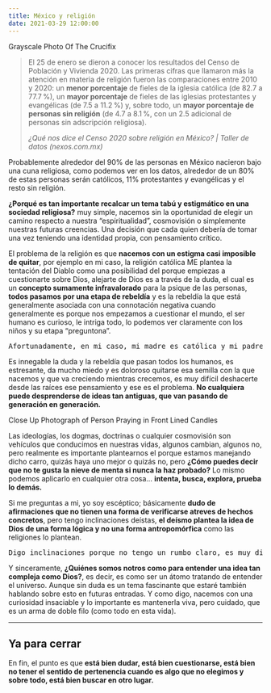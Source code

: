 ```yaml
---
title: México y religión
date: 2021-03-29 12:00:00
---
```

<blog-img src="pexels-977659.jpg">
	<blog-ext to="https://www.pexels.com/photo/grayscale-photo-of-the-crucifix-977659/">Grayscale Photo Of The Crucifix</blog-ext>
</blog-img>

> El 25 de enero se dieron a conocer los resultados del Censo de Población y Vivienda 2020. Las primeras cifras que llamaron más la atención en materia de religión fueron las comparaciones entre 2010 y 2020: un **menor porcentaje** de fieles de la iglesia católica (de 82.7 a 77.7 %), un **mayor porcentaje** de fieles de las iglesias protestantes y evangélicas (de 7.5 a 11.2 %) y, sobre todo, un **mayor porcentaje de personas sin religión** (de 4.7 a 8.1 %, con un 2.5 adicional de personas sin adscripción religiosa).
> 
> <cite><blog-ext to="https://datos.nexos.com.mx/que-nos-dice-el-censo-2020-sobre-religion-en-mexico/">¿Qué nos dice el Censo 2020 sobre religión en México? | Taller de datos (nexos.com.mx)</blog-ext></cite>

Probablemente alrededor del 90% de las personas en México nacieron bajo una cuna religiosa, como podemos ver en los datos, alrededor de un 80% de estas personas serán católicos, 11% protestantes y evangélicas y el resto sin religión.

**¿Porqué es tan importante recalcar un tema tabú y estigmático en una sociedad religiosa?** muy simple, nacemos sin la oportunidad de elegir un camino respecto a nuestra “espiritualidad”, cosmovisión o simplemente nuestras futuras creencias. Una decisión que cada quien debería de tomar una vez teniendo una identidad propia, con pensamiento crítico.

El problema de la religión es que **nacemos con un estigma casi imposible de quitar**, por ejemplo en mi caso, la religión católica ME plantea la tentación del Diablo como una posibilidad del porque empiezas a cuestionarte sobre Dios, alejarte de Dios es a través de la duda, el cual es un **concepto sumamente infravalorado** para la psique de las personas, **todos pasamos por una etapa de rebeldía** y es la rebeldía la que está generalmente asociada con una connotación negativa cuando generalmente es porque nos empezamos a cuestionar el mundo, el ser humano es curioso, le intriga todo, lo podemos ver claramente con los niños y su etapa “preguntona”.

<pre>
Afortunadamente, en mi caso, mi madre es católica y mi padre es ateo, crecí con una educación católica pero me permití el dudar, el cuestionar y reflexionar si eso era lo que yo quería para mi.
</pre>

Es innegable la duda y la rebeldía que pasan todos los humanos, es estresante, da mucho miedo y es doloroso quitarse esa semilla con la que nacemos y que va creciendo mientras crecemos, es muy difícil deshacerte desde las raíces ese pensamiento y ese es el problema. **No cualquiera puede desprenderse de ideas tan antiguas, que van pasando de generación en generación.**

<blog-img src="pexels-1024900.jpg">
	<blog-ext to="https://www.pexels.com/photo/close-up-photograph-of-person-praying-in-front-lined-candles-1024900/">Close Up Photograph of Person Praying in Front Lined Candles</blog-ext>
</blog-img>

Las ideologías, los dogmas, doctrinas o cualquier cosmovisión son vehículos que conducimos en nuestras vidas, algunos cambian, algunos no, pero realmente es importante plantearnos el porque estamos manejando dicho carro, quizás haya uno mejor o quizás no, pero **¿Cómo puedes decir que no te gusta la nieve de menta si nunca la haz probado?** Lo mismo podemos aplicarlo en cualquier otra cosa… **intenta, busca, explora, prueba lo demás.**

Si me preguntas a mi, yo soy escéptico; básicamente **dudo de afirmaciones que no tienen una forma de verificarse atreves de hechos concretos**, pero tengo inclinaciones deístas, **el deísmo plantea la idea de Dios de una forma lógica y no una forma antropomórfica** como las religiones lo plantean.

<pre>Digo inclinaciones porque no tengo un rumbo claro, es muy difícil aprobar o refutar la idea de Dios.</pre>

Y sinceramente, **¿Quiénes somos notros como para entender una idea tan compleja como Dios?**, es decir, es como ser un átomo tratando de entender el universo. Aunque sin duda es un tema fascinante que estaré también hablando sobre esto en futuras entradas. Y como digo, nacemos con una curiosidad insaciable y lo importante es mantenerla viva, pero cuidado, que es un arma de doble filo (como todo en esta vida).

---

## Ya para cerrar

En fin, el punto es que **está bien dudar, está bien cuestionarse, está bien no tener el sentido de pertenencia cuando es algo que no elegimos y sobre todo, está bien buscar en otro lugar.**